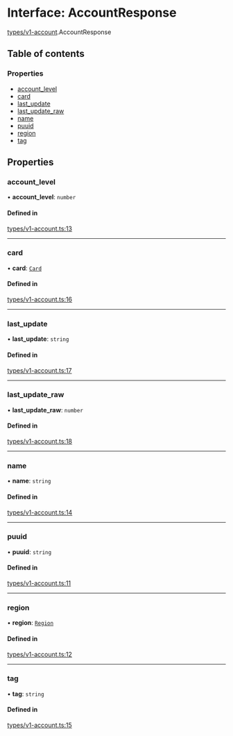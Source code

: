 # Interface: AccountResponse

[types/v1-account](../modules/types_v1_account.md).AccountResponse

## Table of contents

### Properties

- [account\_level](types_v1_account.AccountResponse.md#account_level)
- [card](types_v1_account.AccountResponse.md#card)
- [last\_update](types_v1_account.AccountResponse.md#last_update)
- [last\_update\_raw](types_v1_account.AccountResponse.md#last_update_raw)
- [name](types_v1_account.AccountResponse.md#name)
- [puuid](types_v1_account.AccountResponse.md#puuid)
- [region](types_v1_account.AccountResponse.md#region)
- [tag](types_v1_account.AccountResponse.md#tag)

## Properties

### account\_level

• **account\_level**: `number`

#### Defined in

[types/v1-account.ts:13](https://github.com/jameslinimk/unofficial-valorant-api/blob/d5a8de3/package/src/types/v1-account.ts#L13)

___

### card

• **card**: [`Card`](types_v1_account.Card.md)

#### Defined in

[types/v1-account.ts:16](https://github.com/jameslinimk/unofficial-valorant-api/blob/d5a8de3/package/src/types/v1-account.ts#L16)

___

### last\_update

• **last\_update**: `string`

#### Defined in

[types/v1-account.ts:17](https://github.com/jameslinimk/unofficial-valorant-api/blob/d5a8de3/package/src/types/v1-account.ts#L17)

___

### last\_update\_raw

• **last\_update\_raw**: `number`

#### Defined in

[types/v1-account.ts:18](https://github.com/jameslinimk/unofficial-valorant-api/blob/d5a8de3/package/src/types/v1-account.ts#L18)

___

### name

• **name**: `string`

#### Defined in

[types/v1-account.ts:14](https://github.com/jameslinimk/unofficial-valorant-api/blob/d5a8de3/package/src/types/v1-account.ts#L14)

___

### puuid

• **puuid**: `string`

#### Defined in

[types/v1-account.ts:11](https://github.com/jameslinimk/unofficial-valorant-api/blob/d5a8de3/package/src/types/v1-account.ts#L11)

___

### region

• **region**: [`Region`](../modules/types_general.md#region)

#### Defined in

[types/v1-account.ts:12](https://github.com/jameslinimk/unofficial-valorant-api/blob/d5a8de3/package/src/types/v1-account.ts#L12)

___

### tag

• **tag**: `string`

#### Defined in

[types/v1-account.ts:15](https://github.com/jameslinimk/unofficial-valorant-api/blob/d5a8de3/package/src/types/v1-account.ts#L15)
